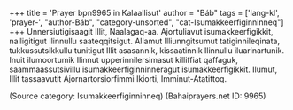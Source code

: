 +++
title = 'Prayer bpn9965 in Kalaallisut'
author = "Báb"
tags = ['lang-kl', 'prayer-', "author-Báb", "category-unsorted", "cat-Isumakkeerfiginninneq"]
+++
Unnersiutigisaagit Illit, Naalagaq-aa. Ajortuliavut isumakkeerfigikkit, nalligitigut Ilinnullu saateqqitsigut. Allamut Illiunngitsumut tatiginnileqinata, tukkussutsikkullu tunitigut Illit asasannik, kissaatinnik Ilinnullu iluarinartunik. Inuit ilumoortumik Ilinnut upperinnilersimasut killiffiat qaffaguk, saammaassutsivillu isumakkeerfiginninneragut isumakkeerfigikkit. Ilumut, Illit tassaavutit Ajornartorsiorfimmi Ikiorti, Imminut-Atatittoq.

(Source category: Isumakkeerfiginninneq)
(Bahaiprayers.net ID: 9965)
